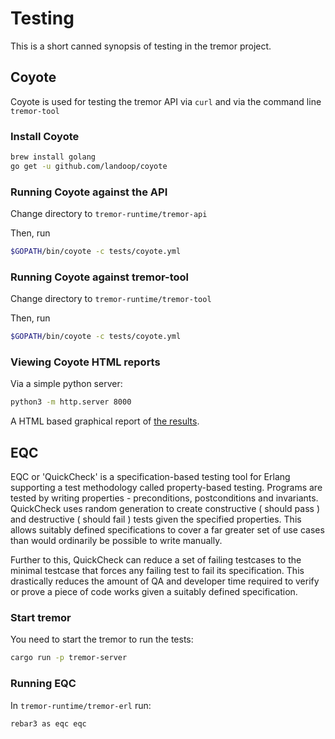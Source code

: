 # Testing

This is a short canned synopsis of testing in the tremor project.

## Coyote

Coyote is used for testing the tremor API via `curl` and via the command line `tremor-tool`

### Install Coyote

```bash
brew install golang
go get -u github.com/landoop/coyote
```

### Running Coyote against the API

Change directory to `tremor-runtime/tremor-api`

Then, run

```bash
$GOPATH/bin/coyote -c tests/coyote.yml
```

### Running Coyote against tremor-tool

Change directory to `tremor-runtime/tremor-tool`

Then, run

```bash
$GOPATH/bin/coyote -c tests/coyote.yml
```

### Viewing Coyote HTML reports

Via a simple python server:

```bash
python3 -m http.server 8000
```

A HTML based graphical report of [the results](http://0.0.0.0:8000/coyote.html).

## EQC

EQC or 'QuickCheck' is a specification-based testing tool for Erlang supporting a test methodology called property-based testing. Programs are tested by writing properties - preconditions, postconditions and invariants. QuickCheck uses random generation to create constructive ( should pass ) and destructive ( should fail ) tests given the specified properties. This allows suitably defined specifications to cover a far greater set of use cases than would ordinarily be possible to write manually.

Further to this, QuickCheck can reduce a set of failing testcases to the minimal testcase that forces any failing test to fail its specification. This drastically reduces the amount of QA and developer time required to verify or prove a piece of code works given a suitably defined specification.

### Start tremor

You need to start the tremor to run the tests:

```bash
cargo run -p tremor-server
```

### Running EQC

In `tremor-runtime/tremor-erl` run:

```bash
rebar3 as eqc eqc
```
